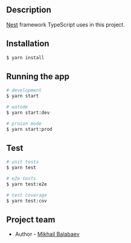 ## Description

[Nest](https://github.com/nestjs/nest) framework TypeScript uses in this project.

## Installation

```bash
$ yarn install
```

## Running the app

```bash
# development
$ yarn start

# watode
$ yarn start:dev

# proion mode
$ yarn start:prod
```

## Test

```bash
# unit tests
$ yarn test

# e2e tests
$ yarn test:e2e

# test coverage
$ yarn test:cov
```

## Project team

- Author - [Mikhail Balabaev](https://github.com/balabaev00)
